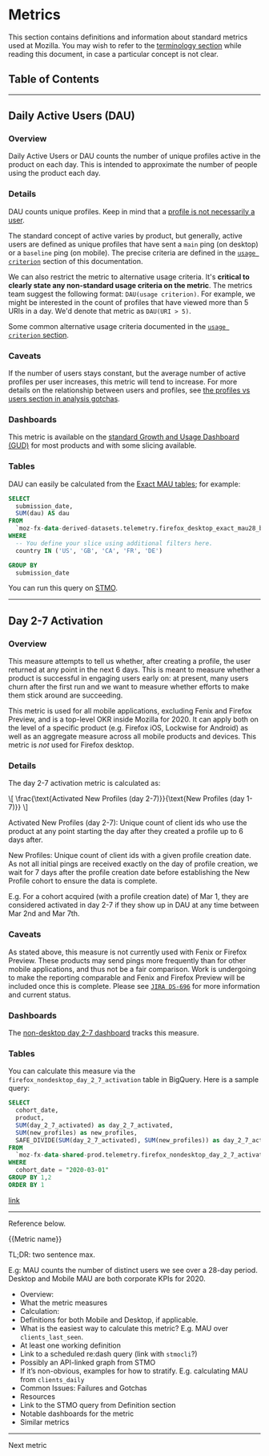 # Metrics

This section contains definitions and information about standard metrics used at Mozilla.  You may wish to refer to the [terminology section](../concepts/terminology.md) while reading this document, in case a particular concept is not clear.

## Table of Contents

<!-- toc -->

-----

## Daily Active Users (DAU)

### Overview

Daily Active Users or DAU counts the number of unique profiles active in the product on each day.  This is intended to approximate the number of people using the product each day.

### Details

DAU counts unique profiles. Keep in mind that a [profile is not necessarily a user](../concepts/analysis_gotchas.md#profiles-vs-users).

The standard concept of active varies by product, but generally, active users are defined as unique profiles that have sent a `main` ping (on desktop) or a `baseline` ping (on mobile).  The precise criteria are defined in the [`usage criterion`](./usage.md) section of this documentation.

We can also restrict the metric to alternative usage criteria. It's **critical to clearly state any non-standard usage criteria on the metric**. The metrics team suggest the following format: `DAU(usage criterion)`. For example, we might be interested in the count of profiles that have viewed more than 5 URIs in a day. We'd denote that metric as `DAU(URI > 5)`.

Some common alternative usage criteria documented in the [`usage criterion` section](./usage.md).

### Caveats

If the number of users stays constant, but the average number of active profiles per user increases, this metric will tend to increase.  For more details on the relationship between users and profiles, see [the profiles vs users section in analysis gotchas](../concepts/analysis_gotchas.md#profiles-vs-users).

### Dashboards

This metric is available on the [standard Growth and Usage Dashboard (GUD)](https://go.corp.mozilla.com/gud) for most products and with some slicing available.

### Tables

DAU can easily be calculated from the [Exact MAU tables](../datasets/bigquery/exact_mau/reference.md); for example:

```sql
SELECT
  submission_date,
  SUM(dau) AS dau
FROM
  `moz-fx-data-derived-datasets.telemetry.firefox_desktop_exact_mau28_by_dimensions_v1`
WHERE
  -- You define your slice using additional filters here.
  country IN ('US', 'GB', 'CA', 'FR', 'DE')

GROUP BY
  submission_date
```

You can run this query on [STMO](https://sql.telemetry.mozilla.org/queries/72012/source).

---

## Day 2-7 Activation

### Overview

This measure attempts to tell us whether, after creating a profile, the user returned at any point in the next 6 days. This is meant to measure whether a product is successful in engaging users early on: at present, many users churn after the first run and we want to measure whether efforts to make them stick around are succeeding.

This metric is used for all mobile applications, excluding Fenix and Firefox Preview, and is a top-level OKR inside Mozilla for 2020. It can apply both on the level of a specific product (e.g. Firefox iOS, Lockwise for Android) as well as an aggregate measure across all mobile products and devices. This metric is _not_ used for Firefox desktop.

### Details

The day 2-7 activation metric is calculated as:

\\[ \frac{\text{Activated New Profiles (day 2-7)}}{\text{New Profiles (day 1-7)}} \\]

Activated New Profiles (day 2-7): Unique count of client ids who use the product at any point starting the day after they created a profile up to 6 days after.

New Profiles: Unique count of client ids with a given profile creation date. As not all initial pings are received exactly on the day of profile creation, we wait for 7 days after the profile creation date before establishing the New Profile cohort to ensure the data is complete.

E.g. For a cohort acquired (with a profile creation date) of Mar 1, they are considered activated in day 2-7 if they show up in DAU at any time between Mar 2nd and Mar 7th.

### Caveats

As stated above, this measure is not currently used with Fenix or Firefox Preview. These products may send pings more frequently than for other mobile applications, and thus not be a fair comparison. Work is undergoing to make the reporting comparable and Fenix and Firefox Preview will be included once this is complete. Please see [`JIRA DS-696`](https://jira.mozilla.com/browse/DS-696) for more information and current status.

### Dashboards

The [non-desktop day 2-7 dashboard](https://datastudio.google.com/u/0/reporting/1L7dsFyqjT8XZHrYprYS-HCP5_k_gZGIb/page/0iERB) tracks this measure.

### Tables

You can calculate this measure via the `firefox_nondesktop_day_2_7_activation` table in BigQuery. Here is a sample query:

```sql
SELECT
  cohort_date,
  product,
  SUM(day_2_7_activated) as day_2_7_activated,
  SUM(new_profiles) as new_profiles,
  SAFE_DIVIDE(SUM(day_2_7_activated), SUM(new_profiles)) as day_2_7_activation
FROM
  `moz-fx-data-shared-prod.telemetry.firefox_nondesktop_day_2_7_activation`
WHERE
  cohort_date = "2020-03-01"
GROUP BY 1,2
ORDER BY 1
```

[link](https://sql.telemetry.mozilla.org/queries/72054/source)

---

Reference below.

{{Metric name}}

TL;DR: two sentence max.

E.g: MAU counts the number of distinct users we see over a 28-day period. Desktop and Mobile MAU are both corporate KPIs for 2020.

 - Overview:
  - What the metric measures
 - Calculation:
  - Definitions for both Mobile and Desktop, if applicable.
  - What is the easiest way to calculate this metric? E.g. MAU over `clients_last_seen`.
  - At least one working definition
  - Link to a scheduled re:dash query (link with `stmocli`?)
  - Possibly an API-linked graph from STMO
  - If it’s non-obvious, examples for how to stratify. E.g. calculating MAU from `clients_daily`
 - Common Issues: Failures and Gotchas
 - Resources
  - Link to the STMO query from Definition section
  - Notable dashboards for the metric
  - Similar metrics

 ----

 Next metric
